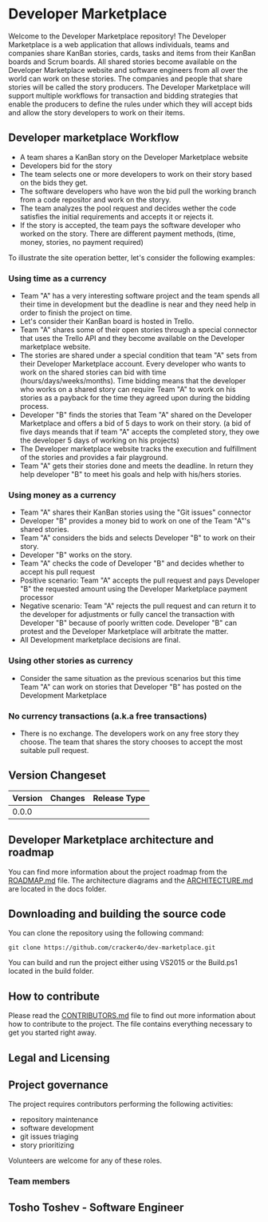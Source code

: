 # Developer Marketplace

Welcome to the Developer Marketplace repository! The Developer Marketplace is a web application that allows individuals, teams and companies share KanBan stories, cards, tasks and items from their KanBan boards and Scrum boards. All shared stories become available on the Developer Marketplace website and software engineers from all over the world can work on these stories. The companies and people that share stories will be called the story producers. The Developer Marketplace will support multiple workflows for transaction and bidding strategies that enable the producers to define the rules under which they will accept bids and allow the story developers to work on their items.

## Developer marketplace Workflow

- A team shares a KanBan story on the Developer Marketplace website
- Developers bid for the story
- The team selects one or more developers to work on their story based on the bids they get.
- The software developers who have won the bid pull the working branch from a code repositor and work on the storyy.
- The team analyzes the pool request and decides wether the code satisfies the initial requirements and accepts it or rejects it.
- If the story is accepted, the team pays the software developer who worked on the story. There are different payment methods, (time, money, stories, no payment required)

To illustrate the site operation better, let's consider the following examples:

### Using time as a currency

- Team "A" has a very interesting software project and the team spends all their time in development but the deadline is near and they need help in order to finish the project on time.
- Let's consider their KanBan board is hosted in Trello.
- Team "A" shares some of their open stories through a special connector that uses the Trello API and they become available on the Developer marketplace website.
- The stories are shared under a special condition that team "A" sets from their Developer Marketplace account. Every developer who wants to work on the shared stories can bid with time (hours/days/weeks/months). Time bidding means that the developer who works on a shared story can require Team "A" to work on his stories as a payback for the time they agreed upon during the bidding process.
- Developer "B" finds the stories that Team "A" shared on the Developer Marketplace and offers a bid of 5 days  to work on their story. (a bid of five days meands that if team "A" accepts the completed story, they owe the developer 5 days of working on his projects)
- The Developer marketplace website tracks the execution and fulfillment of the stories and provides a fair playground.
- Team "A" gets their stories done and meets the deadline. In return they help developer "B" to meet his goals and help with his/hers stories.

### Using money as a currency
- Team "A" shares their KanBan stories using the "Git issues" connector
- Developer "B" provides a money bid to work on one of the Team "A"'s shared stories.
- Team "A" considers the bids and selects Developer "B" to work on their story.
- Developer "B" works on the story.
- Team "A" checks the code of Developer "B" and decides whether to accept his pull request
- Positive scenario: Team "A" accepts the pull request and pays Developer "B" the requested amount using the Developer Marketplace payment processor
- Negative scenario: Team "A" rejects the pull request and can return it to the developer for adjustments or fully cancel the transaction with Developer "B" because of poorly written code. Developer "B" can protest and the Developer Marketplace will arbitrate the matter.
- All Development marketplace decisions are final.

### Using other stories as currency
- Consider the same situation as the previous scenarios but this time Team "A" can work on stories that Developer "B" has posted on the Development Marketplace

### No currency transactions (a.k.a free transactions)
- There is no exchange. The developers work on any free story they choose. The team that shares the story chooses to accept the most suitable pull request.

## Version Changeset
|Version | Changes |Release Type |
|--------|---------|------------:|
|0.0.0   |         |             |

## Developer Marketplace architecture and roadmap
You can find more information about the project roadmap from the [ROADMAP.md](https://github.com/cracker4o/dev-marketplace/blob/master/docs/ROADMAP.md) file.
The architecture diagrams and the [ARCHITECTURE.md](https://github.com/cracker4o/dev-marketplace/blob/master/docs/ARCHITECTURE.md) are located in the docs folder.

## Downloading and building the source code
You can clone the repository using the following command:

`git clone https://github.com/cracker4o/dev-marketplace.git`

You can build and run the project either using VS2015 or the Build.ps1 located in the build folder.

## How to contribute
Please read the [CONTRIBUTORS.md](https://github.com/cracker4o/dev-marketplace/blob/master/docs/CONTRIBUTORS.md) file to find out more information about how to contribute to the project.
The file contains everything necessary to get you started right away.

## Legal and Licensing

## Project governance

The project requires contributors performing the following activities:
- repository maintenance
- software development
- git issues triaging
- story prioritizing

Volunteers are welcome for any of these roles.

### Team members
Tosho Toshev - Software Engineer
---

